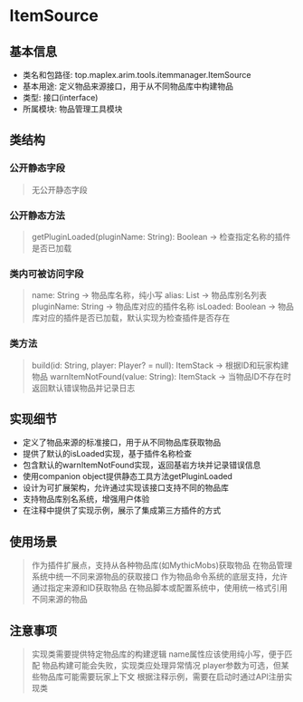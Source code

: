 # ItemSource

## 基本信息
- 类名和包路径: top.maplex.arim.tools.itemmanager.ItemSource
- 基本用途: 定义物品来源接口，用于从不同物品库中构建物品
- 类型: 接口(interface)
- 所属模块: 物品管理工具模块

## 类结构

### 公开静态字段
> 无公开静态字段

### 公开静态方法
> getPluginLoaded(pluginName: String): Boolean -> 检查指定名称的插件是否已加载

### 类内可被访问字段
> name: String -> 物品库名称，纯小写
> alias: List<String> -> 物品库别名列表
> pluginName: String -> 物品库对应的插件名称
> isLoaded: Boolean -> 物品库对应的插件是否已加载，默认实现为检查插件是否存在

### 类方法
> build(id: String, player: Player? = null): ItemStack -> 根据ID和玩家构建物品
> warnItemNotFound(value: String): ItemStack -> 当物品ID不存在时返回默认错误物品并记录日志

## 实现细节
- 定义了物品来源的标准接口，用于从不同物品库获取物品
- 提供了默认的isLoaded实现，基于插件名称检查
- 包含默认的warnItemNotFound实现，返回基岩方块并记录错误信息
- 使用companion object提供静态工具方法getPluginLoaded
- 设计为可扩展架构，允许通过实现该接口支持不同的物品库
- 支持物品库别名系统，增强用户体验
- 在注释中提供了实现示例，展示了集成第三方插件的方式

## 使用场景
> 作为插件扩展点，支持从各种物品库(如MythicMobs)获取物品
> 在物品管理系统中统一不同来源物品的获取接口
> 作为物品命令系统的底层支持，允许通过指定来源和ID获取物品
> 在物品脚本或配置系统中，使用统一格式引用不同来源的物品

## 注意事项
> 实现类需要提供特定物品库的构建逻辑
> name属性应该使用纯小写，便于匹配
> 物品构建可能会失败，实现类应处理异常情况
> player参数为可选，但某些物品库可能需要玩家上下文
> 根据注释示例，需要在启动时通过API注册实现类